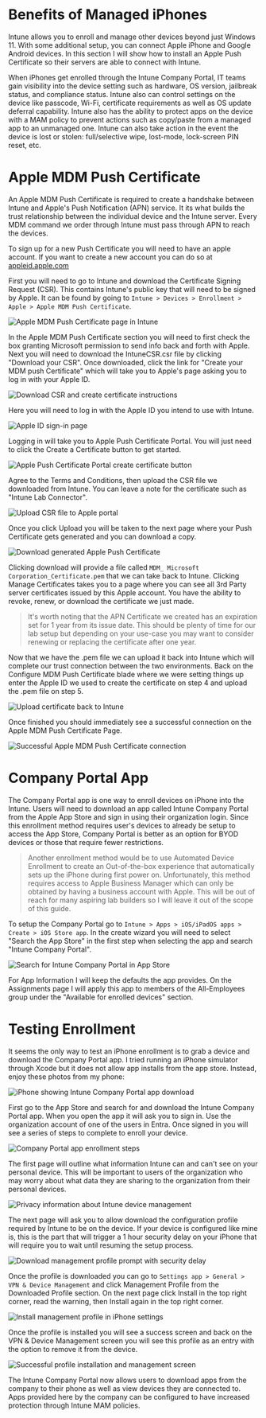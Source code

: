 # Benefits of Managed iPhones

Intune allows you to enroll and manage other devices beyond just Windows 11. With some additional setup, you can connect Apple iPhone and Google Android devices. In this section I will show how to install an Apple Push Certificate so their servers are able to connect with Intune. 

When iPhones get enrolled through the Intune Company Portal, IT teams gain visibility into the device setting such as hardware, OS version, jailbreak status, and compliance status. Intune also can control settings on the device like passcode, Wi-Fi, certificate requirements as well as OS update deferral capability. Intune also has the ability to protect apps on the device with a MAM policy to prevent actions such as copy/paste from a managed app to an unmanaged one. Intune can also take action in the event the device is lost or stolen: full/selective wipe, lost-mode, lock-screen PIN reset, etc.

# Apple MDM Push Certificate

An Apple MDM Push Certificate is required to create a handshake between Intune and Apple's Push Notification (APN) service. It its what builds the trust relationship between the individual device and the Intune server. Every MDM command we order through Intune must pass through APN to reach the devices.

To sign up for a new Push Certificate you will need to have an apple account. If you want to create a new account you can do so at [appleid.apple.com](https://appleid.apple.com)

First you will need to go to Intune and download the Certificate Signing Request (CSR). This contains Intune's public key that will need to be signed by Apple. It can be found by going to `Intune > Devices > Enrollment > Apple > Apple MDM Push Certificate`. 

![Apple MDM Push Certificate page in Intune](attachments/07-enrolling-iphones-1.png)

In the Apple MDM Push Certificate section you will need to first check the box granting Microsoft permission to send info back and forth with Apple. Next you will need to download the IntuneCSR.csr file by clicking "Download your CSR". Once downloaded, click the link for "Create your MDM push Certificate" which will take you to Apple's page asking you to log in with your Apple ID.

![Download CSR and create certificate instructions](attachments/07-enrolling-iphones-2.png)

Here you will need to log in with the Apple ID you intend to use with Intune. 

![Apple ID sign-in page](attachments/07-enrolling-iphones-3.png)

Logging in will take you to Apple Push Certificate Portal. You will just need to click the Create a Certificate button to get started. 

![Apple Push Certificate Portal create certificate button](attachments/07-enrolling-iphones-4.png)

Agree to the Terms and Conditions, then upload the CSR file we downloaded from Intune. You can leave a note for the certificate such as "Intune Lab Connector".

![Upload CSR file to Apple portal](attachments/07-enrolling-iphones-5.png)

Once you click Upload you will be taken to the next page where your Push Certificate gets generated and you can download a copy.

![Download generated Apple Push Certificate](attachments/07-enrolling-iphones-6.png)

Clicking download will provide a file called `MDM_ Microsoft Corporation_Certificate.pem` that we can take back to Intune. Clicking Manage Certificates takes you to a page where you can see all 3rd Party server certificates issued by this Apple account. You have the ability to revoke, renew, or download the certificate we just made.

> It's worth noting that the APN Certificate we created has an expiration set for 1 year from its issue date. This should be plenty of time for our lab setup but depending on your use-case you may want to consider renewing or replacing the certificate after one year.

Now that we have the .pem file we can upload it back into Intune which will complete our trust connection between the two environments. Back on the Configure MDM Push Certificate blade where we were setting things up enter the Apple ID we used to create the certificate on step 4 and upload the .pem file on step 5.

![Upload certificate back to Intune](attachments/07-enrolling-iphones-7.png)

Once finished you should immediately see a successful connection on the Apple MDM Push Certificate Page.

![Successful Apple MDM Push Certificate connection](attachments/07-enrolling-iphones-8.png)

# Company Portal App

The Company Portal app is one way to enroll devices on iPhone into the Intune. Users will need to download an app called Intune Company Portal from the Apple App Store and sign in using their organization login. Since this enrollment method requires user's devices to already be setup to access the App Store, Company Portal is better as an option for BYOD devices or those that require fewer restrictions.

> Another enrollment method would be to use Automated Device Enrollment to create an Out-of-the-box experience that automatically sets up the iPhone during first power on. Unfortunately, this method requires access to Apple Business Manager which can only be obtained by having a business account with Apple. This will be out of reach for many aspiring lab builders so I will leave it out of the scope of this guide.

To setup the Company Portal go to `Intune > Apps > iOS/iPadOS apps > Create > iOS Store app`. In the create wizard you will need to select "Search the App Store" in the first step when selecting the app and search "Intune Company Portal". 

![Search for Intune Company Portal in App Store](attachments/07-enrolling-iphones-9.png)

For App Information I will keep the defaults the app provides. On the Assignments page I will apply this app to members of the All-Employees group under the "Available for enrolled devices" section.

# Testing Enrollment

It seems the only way to test an iPhone enrollment is to grab a device and download the Company Portal app. I tried running an iPhone simulator through Xcode but it does not allow app installs from the app store. Instead, enjoy these photos from my phone:

![iPhone showing Intune Company Portal app download](attachments/07-enrolling-iphones-10.png)

First go to the App Store and search for and download the Intune Company Portal app. When you open the app it will ask you to sign in. Use the organization account of one of the users in Entra. Once signed in you will see a series of steps to complete to enroll your device.

![Company Portal app enrollment steps](attachments/07-enrolling-iphones-11.png)

The first page will outline what information Intune can and can't see on your personal device. This will be important to users of the organization who may worry about what data they are sharing to the organization from their personal devices.

![Privacy information about Intune device management](attachments/07-enrolling-iphones-12.png)

The next page will ask you to allow download the configuration profile required by Intune to be on the device. If your device is configured like mine is, this is the part that will trigger a 1 hour security delay on your iPhone that will require you to wait until resuming the setup process.

![Download management profile prompt with security delay](attachments/07-enrolling-iphones-13.png)

Once the profile is downloaded you can go to `Settings app > General > VPN & Device Management` and click Management Profile from the Downloaded Profile section. On the next page click Install in the top right corner, read the warning, then Install again in the top right corner.

![Install management profile in iPhone settings](attachments/07-enrolling-iphones-14.png)

Once the profile is installed you will see a success screen and back on the VPN & Device Management screen you will see this profile as an entry with the option to remove it from the device.

![Successful profile installation and management screen](attachments/07-enrolling-iphones-15.png)

The Intune Company Portal now allows users to download apps from the company to their phone as well as view devices they are connected to. Apps provided here by the company can be configured to have increased protection through Intune MAM policies.
